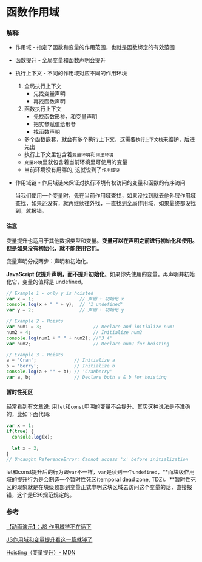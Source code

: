 # 函数作用域

### 解释

- 作用域 - 指定了函数和变量的作用范围，也就是函数绑定的有效范围

- 函数提升 - 全局变量和函数声明会提升

- 执行上下文 - 不同的作用域对应不同的作用环境

  1. 全局执行上下文
     - 先找变量声明
     - 再找函数声明
  2. 函数执行上下文
     - 先找函数形参，和变量声明
     - 把实参赋值给形参
     - 找函数声明    

  - 多个函数嵌套，就会有多个执行上下文，这需要`执行上下文栈`来维护，后进先出
  - 执行上下文里包含着`变量环境`和`词法环境`
  - `变量环境`里就包含着当前环境里可使用的变量
  - 当前环境没有用哪的, 这就说到了`作用域链`

- 作用域链 - 作用域链来保证对执行环境有权访问的变量和函数的有序访问

  当我们使用一个变量时，先在当前作用域查找，如果没找到就去他外层作用域查找，如果还没有，就再继续往外找，一直找到全局作用域，如果最终都没找到，就报错。

#### 注意

变量提升也适用于其他数据类型和变量。**变量可以在声明之前进行初始化和使用。但是如果没有初始化，就不能使用它们。**

变量声明分成两步：声明和初始化。

**JavaScript 仅提升声明，而不提升初始化**。如果你先使用的变量，再声明并初始化它，变量的值将是 undefined。

```javascript
// Example 1 - only y is hoisted
var x = 1;                 // 声明 + 初始化 x
console.log(x + " " + y);  // '1 undefined'
var y = 2;                 // 声明 + 初始化 y

// Example 2 - Hoists
var num1 = 3;                   // Declare and initialize num1
num2 = 4;                       // Initialize num2
console.log(num1 + " " + num2); //'3 4'
var num2;                       // Declare num2 for hoisting

// Example 3 - Hoists
a = 'Cran';              // Initialize a
b = 'berry';             // Initialize b
console.log(a + "" + b); // 'Cranberry'
var a, b;                // Declare both a & b for hoisting
```

#### 暂时性死区

经常看到有文章说: 用`let`和`const`申明的变量不会提升。其实这种说法是不准确的，比如下面代码:

```javascript
var x = 1;
if(true) {
  console.log(x);
  
  let x = 2;
}
// Uncaught ReferenceError: Cannot access 'x' before initialization
```

let和const提升后的行为跟`var`不一样，`var`是读到一个`undefined`，**而块级作用域的提升行为是会制造一个暂时性死区(temporal dead zone, TDZ)。**暂时性死区的现象就是在块级顶部到变量正式申明这块区域去访问这个变量的话，直接报错，这个是ES6规范规定的。

### 参考

[【动画演示】：JS 作用域链不在话下](https://github.com/qq449245884/xiaozhi/issues/174)

[JS作用域和变量提升看这一篇就够了](https://juejin.im/post/5ec21f205188256d5324e1a8)

[Hoisting（变量提升）- MDN](https://developer.mozilla.org/zh-CN/docs/Glossary/Hoisting)

